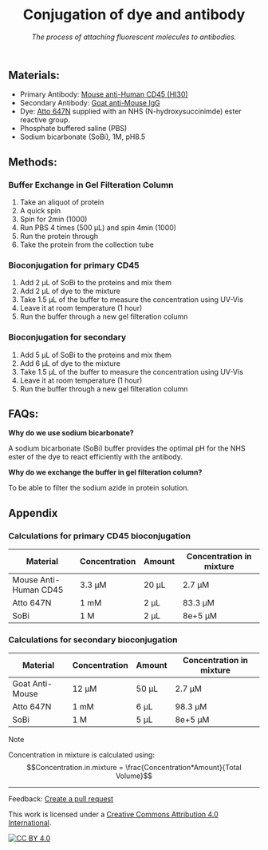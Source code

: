 <header>

<!--
  <<< Author notes: Course header >>>
  Include a 1280×640 image, course title in sentence case, and a concise description in emphasis.
  In your repository settings: enable template repository, add your 1280×640 social image, auto delete head branches.
  Add your open source license, GitHub uses MIT license.
-->

# Conjugation of dye and antibody

_The process of attaching fluorescent molecules to antibodies._

</header>

<!--
  <<< Author notes: Step 1 >>>
  Choose 3-5 steps for your course.
  The first step is always the hardest, so pick something easy!
  Link to docs.github.com for further explanations.
  Encourage users to open new tabs for steps!
-->

## Materials:
  - Primary Antibody:
    [Mouse anti-Human CD45 (HI30)](https://www.ptglab.com/products/CD45-Antibody-65109-1-Ig.htm)
  - Secondary Antibody:
    [Goat anti-Mouse IgG](https://www.bioscience.co.uk/product~73025)
  - Dye:
    [Atto 647N](https://www.aatbio.com/products/atto-647n-nhs-ester) supplied with an NHS (N-hydroxysuccinimde) ester reactive group.
  - Phosphate buffered saline (PBS)
  - Sodium bicarbonate (SoBi), 1M, pH8.5

## Methods:
### Buffer Exchange in Gel Filteration Column
1. Take an aliquot of protein
2. A quick spin
3. Spin for 2min (1000)
4. Run PBS 4 times (500 µL) and spin 4min (1000)
5. Run the protein through
6. Take the protein from the collection tube

### Bioconjugation for primary CD45
1. Add 2 µL of SoBi to the proteins and mix them
2. Add 2 µL of dye to the mixture
3. Take 1.5 µL of the buffer to measure the concentration using UV-Vis
4. Leave it at room temperature (1 hour)
5. Run the buffer through a new gel filteration column

### Bioconjugation for secondary
1. Add 5 µL of SoBi to the proteins and mix them
2. Add 6 µL of dye to the mixture
3. Take 1.5 µL of the buffer to measure the concentration using UV-Vis
4. Leave it at room temperature (1 hour)
5. Run the buffer through a new gel filteration column
   
## FAQs: 
**Why do we use sodium bicarbonate?**

A sodium bicarbonate (SoBi) buffer provides the optimal pH for the NHS ester of the dye to react efficiently with the antibody.

**Why do we exchange the buffer in gel filteration column?**

To be able to filter the sodium azide in protein solution. 

## Appendix
### Calculations for primary CD45 bioconjugation
| Material | Concentration | Amount | Concentration in mixture |
| -------- | ------- | ------- | ------- |
| Mouse Anti-Human CD45 | 3.3 µM | 20 µL | 2.7 µM  | 
| Atto 647N       | 1 mM   | 2 µL  | 83.3 µM | 
| SoBi            | 1 M    | 2 µL  | 8e+5 µM |

### Calculations for secondary bioconjugation
| Material | Concentration | Amount | Concentration in mixture |
| -------- | ------- | ------- | ------- |
| Goat Anti-Mouse | 12 µM | 50 µL | 2.7 µM  | 
| Atto 647N       | 1 mM   | 6 µL  | 98.3 µM | 
| SoBi            | 1 M    | 5 µL  | 8e+5 µM |

> [!NOTE]
> Concentration in mixture is calculated using: $$Concentration.in.mixture = \frac{Concentration*Amount}{Total Volume}$$
 
<footer>

<!--
  <<< Author notes: Footer >>>
  Add a link to get support, GitHub status page, code of conduct, license link.
-->

---

Feedback: [Create a pull request]()

This work is licensed under a
[Creative Commons Attribution 4.0 International][cc-by].

[![CC BY 4.0][cc-by-image]][cc-by]

[cc-by]: https://creativecommons.org/licenses/by/4.0/
[cc-by-image]: https://i.creativecommons.org/l/by/4.0/88x31.png
[cc-by-shield]: https://img.shields.io/badge/License-CC%20BY%204.0-lightgrey.svg

</footer>
